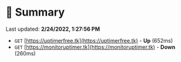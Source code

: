 # 📖 Summary
Last updated: **2/24/2022, 1:27:56 PM**

- `GET` [https://uptimerfree.tk](https://uptimerfree.tk) - **Up** (652ms)
- `GET` [https://monitoruptimer.tk](https://monitoruptimer.tk) - **Down** (260ms)
